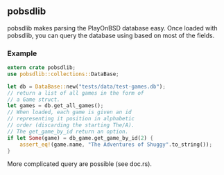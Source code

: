## pobsdlib
pobsdlib makes parsing the PlayOnBSD database easy.
Once loaded with pobsdlib, you can query the database
using based on most of the fields.

### Example
```rust
extern crate pobsdlib;
use pobsdlib::collections::DataBase;

let db = DataBase::new("tests/data/test-games.db");
// return a list of all games in the form of
// a Game struct.
let games = db.get_all_games();
// When loaded, each game is given an id
// representing it position in alphabetic
// order (discarding the starting The/A).
// The get_game_by_id return an option.
if let Some(game) = db_game.get_game_by_id(2) {
    assert_eq!(game.name, "The Adventures of Shuggy".to_string());
}
```
More complicated query are possible (see doc.rs).
